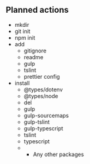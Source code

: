 ## Planned actions

* mkdir
* git init
* npm init
* add
  * gitignore
  * readme
  * gulp
  * tslint
  * prettier config
* install
  * @types/dotenv
  * @types/node
  * del
  * gulp
  * gulp-sourcemaps
  * gulp-tslint
  * gulp-typescript
  * tslint
  * typescript
  * * Any other packages
